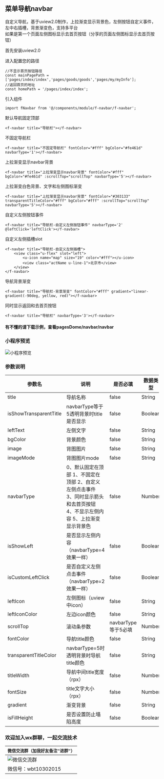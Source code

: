 ## 菜单导航navbar

自定义导航，基于uview2.0制作，上拉渐变显示背景色，左侧按钮自定义事件，左中右插槽，背景渐变色，支持多平台  
如果是第一个页面左侧图标显示去首页按钮（分享的页面左侧图标显示去首页按钮）
     
首先安装uview2.0

进入配置您的路径
```
//不显示首页按钮路径
const mainPagePath = ['pages/index/index','pages/goods/goods','pages/my/myInfo'];
//返回首页的地址
const homePath = '/pages/index/index';
```

引入组件
```
import fNavbar from '@/components/module/f-navbar/f-navbar';
```

默认导航固定顶部
```
<f-navbar title="导航栏"></f-navbar>
```

不固定导航栏
```
<f-navbar title="不固定导航栏" fontColor="#fff" bgColor="#fe461d" navbarType='1'></f-navbar>
```

上拉渐变显示navbar背景
```
<f-navbar title="上拉渐变显示navbar背景" fontColor="#fff" bgColor="#fe461d" :scrollTop="scrollTop" navbarType='5'></f-navbar>
```

上拉渐变白色背景、文字和左侧图标渐变
```
<f-navbar title="上拉渐变显示navbar背景" fontColor="#303133" transparentTitleColor="#fff" bgColor="#fff" :scrollTop="scrollTop" navbarType='5'></f-navbar>
```

自定义左侧按钮事件
```
<f-navbar title="导航栏-自定义左侧按钮事件" navbarType='2' @leftClick='leftClick'></f-navbar>
```

自定义左侧插槽slot
```
<f-navbar title="导航栏-自定义左侧插槽">
	<view class="u-flex" slot="left">
		<u-icon name="map" size="19" color="#fff"></u-icon>
		<view class="actName u-line-1">北京市</view>
	</view>
</f-navbar>
```

导航背景渐变
```
<f-navbar title="导航栏-背景渐变" fontColor="#fff" gradient="linear-gradient(-90deg, yellow, red)"></f-navbar>
```

同时显示返回和去首页按钮
```
<f-navbar title="导航栏" navbarType='3'></f-navbar>
```

#### 有不懂的请下载示例，查看pagesDome/navbar/navbar

### 小程序预览
![小程序预览](https://img02.163.gg/img/1/48/59/7/1485907-nmnnmpjcdm.jpg!YM0000)

### 参数说明

| 参数名		    | 说明																								        | 是否必填				| 数据类型	| 默认			|
| -------		| -------																								    | -------				| -------	| -------		|
| title			| 导航名称																								    |  false				|  String	|				|
|isShowTransparentTitle | navbarType等于5透明背景时title是否显示                                                             |  false                |  Boolean  |    true       |
| leftText		| 左侧文字																								    |  false				|  String	|	 		    |
| bgColor		| 背景颜色																								    |  false				|  String	|    #fff		|
| image         | 背图图片                                                                                                   |  false                |  String   |               |
| imageMode     | 背图图片mode                                                                                               |  false                |  String   |   aspectFill  |
| navbarType    | 0、默认固定在顶部 1、不固定在顶部 2、自定义左侧点击事件 3、同时显示箭头和去首页按钮 4、不显示左侧内容 5、上拉渐变显示背景色	|  false	|  Number	|    0			|
| isShowLeft    | 是否显示左侧内容（navbarType=4效果一样）                                                                    |  false                |  Boolean  |    true       |
| isCustomLeftClick  | 是否自定义左侧点击事件（navbarType=2效果一样）                                                         |  false                |  Boolean  |    true       |
| leftIcon		| 左侧图标（uview中icon）																					|  false				|  String	|    arrow-left	|
| leftIconColor	| 左边icon颜色																							    |  false				|  String	|    #303133	|
| scrollTop		| 滚动条参数																								    |  navbarType等于5必填	|  Number	|    0			|
| fontColor		| 导航title颜色																							    |  false				|  String	|    #303133	|
| transparentTitleColor		| navbarType=5时透明背景时导航title颜色															|  false				|  String	|     			|
| titleWidth	| 导航中间title宽度（rpx）																				    |  false				|  Number	|    400		|
| fontSize		| title文字大小（rpx）																					    |  false				|  Number	|    30			|
| gradient		| 渐变背景																								    |  false				|  String	|				|
| isFillHeight	| 是否设置防止塌陷高度																					    |  false				|  Boolean	|    true		|




### 欢迎加入wx群聊，一起交流技术

| `微信交流群（加我好友备注"进群"）`                  |
|--------------------------- |
|![微信交流群](https://img02.163.gg/img/1/19/33/61/1193361-dtzzkprpse.jpg!YM0000)|
|微信号：wbt10302015|

